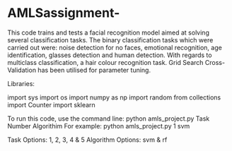 # AMLSassignment-

This code trains and tests a facial recognition model aimed at solving several classification tasks. The binary classification tasks which were carried out were: noise detection for no faces, emotional recognition, age identification, glasses detection and human detection. With regards to multiclass classification, a hair colour recognition task. Grid Search Cross-Validation has been utilised for parameter tuning.


Libraries:

import sys
import os
import numpy as np
import random
from collections import Counter
import sklearn


To run this code, use the command line:
python amls_project.py Task Number Algorithim
For example: python amls_project.py 1 svm

Task Options: 1, 2, 3, 4 & 5
Algorithm Options: svm & rf
